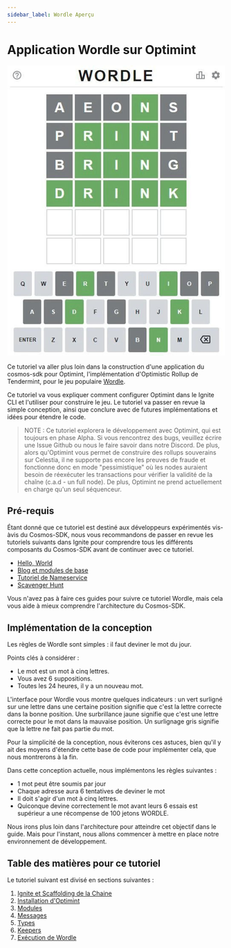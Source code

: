 ```yaml
---
sidebar_label: Wordle Aperçu
---
```


# Application Wordle sur Optimint

![mamaki-testnet](/img/wordle.jpg)

Ce tutoriel va aller plus loin dans la construction d'une application du cosmos-sdk pour Optimint, l'implémentation d'Optimistic Rollup de Tendermint, pour le jeu populaire [Wordle](https://www.nytimes.com/games/wordle/index.html).

Ce tutoriel va vous expliquer comment configurer Optimint dans le Ignite CLI et l'utiliser pour construire le jeu. Le tutoriel va passer en revue la simple conception, ainsi que conclure avec de futures implémentations et idées pour étendre le code.

> NOTE : Ce tutoriel explorera le développement avec Optimint, qui est toujours en phase Alpha. Si vous rencontrez des bugs, veuillez écrire une Issue Github ou nous le faire savoir dans notre Discord. De plus, alors qu'Optimint vous permet de construire des rollups souverains sur Celestia, il ne supporte pas encore les preuves de fraude et fonctionne donc en mode "pessimistique" où les nodes auraient besoin de réexécuter les transactions pour vérifier la validité de la chaîne (c.a.d - un  full node). De plus, Optimint ne prend actuellement en charge qu'un seul séquenceur.

## Pré-requis

Étant donné que ce tutoriel est destiné aux développeurs expérimentés vis-àvis du Cosmos-SDK, nous vous recommandons de passer en revue les tutoriels suivants dans Ignite pour comprendre tous les différents composants du Cosmos-SDK avant de continuer avec ce tutoriel.

* [Hello, World](https://docs.ignite.com/guide/hello)
* [Blog et modules de base](https://docs.ignite.com/guide/blog)
* [Tutoriel de Nameservice](https://docs.ignite.com/guide/nameservice)
* [Scavenger Hunt](https://docs.ignite.com/guide/scavenge)

Vous n'avez pas à faire ces guides pour suivre ce tutoriel Wordle, mais cela vous aide à mieux comprendre l'architecture du Cosmos-SDK.

## Implémentation de la conception

Les règles de Wordle sont simples : il faut deviner le mot du jour.

Points clés à considérer :

* Le mot est un mot à cinq lettres.
* Vous avez 6 suppositions.
* Toutes les 24 heures, il y a un nouveau mot.

L'interface pour Wordle vous montre quelques indicateurs : un vert surligné sur une lettre dans une certaine position signifie que c'est la lettre correcte dans la bonne position. Une surbrillance jaune signifie que c'est une lettre correcte pour le mot dans la mauvaise position. Un surlignage gris signifie que la lettre ne fait pas partie du mot.

Pour la simplicité de la conception, nous éviterons ces astuces, bien qu'il y ait des moyens d'étendre cette base de code pour implémenter cela, que nous montrerons à la fin.

Dans cette conception actuelle, nous implémentons les règles suivantes :

* 1 mot peut être soumis par jour
* Chaque adresse aura 6 tentatives de deviner le mot
* Il doit s'agir d'un mot à cinq lettres.
* Quiconque devine correctement le mot avant leurs 6 essais est supérieur a une récompense de 100 jetons WORDLE.

Nous irons plus loin dans l'architecture pour atteindre cet objectif dans le guide. Mais pour l'instant, nous allons commencer à mettre en place notre environnement de développement.

## Table des matières pour ce tutoriel

Le tutoriel suivant est divisé en sections suivantes :

1. [Ignite et Scaffolding de la Chaine](./scaffold-wordle.md)
2. [Installation d'Optimint](./install-optimint.md)
3. [Modules](./wordle-module.md)
4. [Messages](./wordle-messages.md)
5. [Types](./wordle-types.md)
6. [Keepers](./wordle-keeper.md)
7. [Exécution de Wordle](./run-wordle.md)
